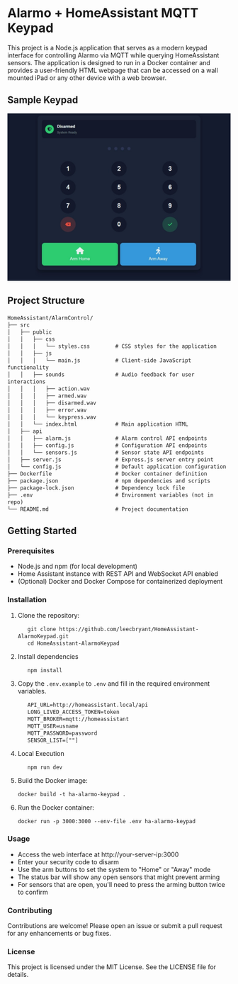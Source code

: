 # Alarmo + HomeAssistant MQTT Keypad
This project is a Node.js application that serves as a modern keypad interface for controlling Alarmo via MQTT while querying HomeAssistant sensors. The application is designed to run in a Docker container and provides a user-friendly HTML webpage that can be accessed on a wall mounted iPad or any other device with a web browser.

## Sample Keypad
![Example of alarmo keypad](images/Sample.png)

## Project Structure

```
HomeAssistant/AlarmControl/
├── src
│   ├── public
│   │   ├── css
│   │   │   └── styles.css        # CSS styles for the application
│   │   ├── js
│   │   │   └── main.js           # Client-side JavaScript functionality
│   │   ├── sounds                # Audio feedback for user interactions
│   │   │   ├── action.wav
│   │   │   ├── armed.wav
│   │   │   ├── disarmed.wav
│   │   │   ├── error.wav
│   │   │   └── keypress.wav
│   │   └── index.html            # Main application HTML
│   ├── api
│   │   ├── alarm.js              # Alarm control API endpoints
│   │   ├── config.js             # Configuration API endpoints
│   │   └── sensors.js            # Sensor state API endpoints
│   ├── server.js                 # Express.js server entry point
│   └── config.js                 # Default application configuration
├── Dockerfile                    # Docker container definition
├── package.json                  # npm dependencies and scripts
├── package-lock.json             # Dependency lock file
├── .env                          # Environment variables (not in repo)
└── README.md                     # Project documentation
```

## Getting Started

### Prerequisites

- Node.js and npm (for local development)
- Home Assistant instance with REST API and WebSocket API enabled
- (Optional) Docker and Docker Compose for containerized deployment

### Installation

1. Clone the repository:
   ```
      git clone https://github.com/leecbryant/HomeAssistant-AlarmoKeypad.git
      cd HomeAssistant-AlarmoKeypad
   ```

2. Install dependencies
   ```
      npm install
   ```

3. Copy the `.env.example` to `.env` and fill in the required environment variables.
   ```
      API_URL=http://homeassistant.local/api
      LONG_LIVED_ACCESS_TOKEN=token
      MQTT_BROKER=mqtt://homeassistant
      MQTT_USER=usname
      MQTT_PASSWORD=password
      SENSOR_LIST=[""]
   ```

3. Local Execution
   ```
      npm run dev
   ```

4. Build the Docker image:
   ```
   docker build -t ha-alarmo-keypad .
   ```

5. Run the Docker container:
   ```
   docker run -p 3000:3000 --env-file .env ha-alarmo-keypad
   ```

### Usage

- Access the web interface at http://your-server-ip:3000
- Enter your security code to disarm
- Use the arm buttons to set the system to "Home" or "Away" mode
- The status bar will show any open sensors that might prevent arming
- For sensors that are open, you'll need to press the arming button twice to confirm

### Contributing

Contributions are welcome! Please open an issue or submit a pull request for any enhancements or bug fixes.

### License

This project is licensed under the MIT License. See the LICENSE file for details.
